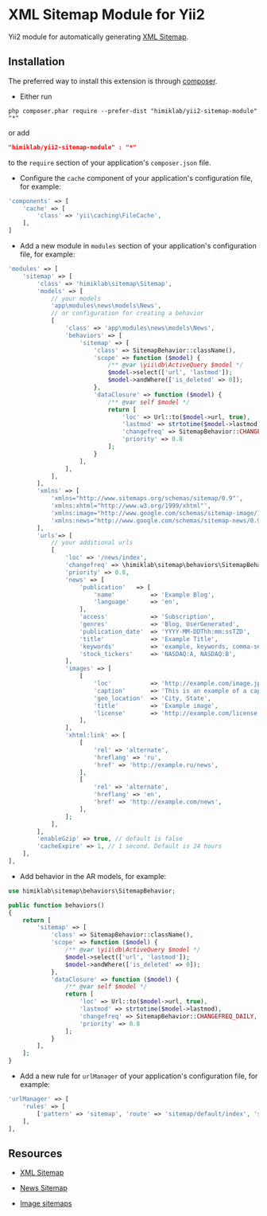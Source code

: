 XML Sitemap Module for Yii2
==========================
Yii2 module for automatically generating [XML Sitemap](http://www.sitemaps.org/protocol.html).

Installation
------------
The preferred way to install this extension is through [composer](http://getcomposer.org/download/).

* Either run

```
php composer.phar require --prefer-dist "himiklab/yii2-sitemap-module" "*"
```

or add

```json
"himiklab/yii2-sitemap-module" : "*"
```

to the `require` section of your application's `composer.json` file.

* Configure the `cache` component of your application's configuration file, for example:

```php
'components' => [
    'cache' => [
        'class' => 'yii\caching\FileCache',
    ],
]
```

* Add a new module in `modules` section of your application's configuration file, for example:

```php
'modules' => [
    'sitemap' => [
        'class' => 'himiklab\sitemap\Sitemap',
        'models' => [
            // your models
            'app\modules\news\models\News',
            // or configuration for creating a behavior
            [
                'class' => 'app\modules\news\models\News',
                'behaviors' => [
					'sitemap' => [
						'class' => SitemapBehavior::className(),
						'scope' => function ($model) {
						    /** @var \yii\db\ActiveQuery $model */
						    $model->select(['url', 'lastmod']);
						    $model->andWhere(['is_deleted' => 0]);
						},
						'dataClosure' => function ($model) {
						    /** @var self $model */
						    return [
						        'loc' => Url::to($model->url, true),
						        'lastmod' => strtotime($model->lastmod),
						        'changefreq' => SitemapBehavior::CHANGEFREQ_DAILY,
						        'priority' => 0.8
						    ];
						}
					],
                ],
            ],
        ],
        'xmlns' => [
            'xmlns="http://www.sitemaps.org/schemas/sitemap/0.9"',
            'xmlns:xhtml="http://www.w3.org/1999/xhtml"',
            'xmlns:image="http://www.google.com/schemas/sitemap-image/1.1"',
            'xmlns:news="http://www.google.com/schemas/sitemap-news/0.9"',
        ],
        'urls'=> [
            // your additional urls
            [
                'loc' => '/news/index',
                'changefreq' => \himiklab\sitemap\behaviors\SitemapBehavior::CHANGEFREQ_DAILY,
                'priority' => 0.8,
                'news' => [
                    'publication'   => [
                        'name'          => 'Example Blog',
                        'language'      => 'en',
                    ],
                    'access'            => 'Subscription',
                    'genres'            => 'Blog, UserGenerated',
                    'publication_date'  => 'YYYY-MM-DDThh:mm:ssTZD',
                    'title'             => 'Example Title',
                    'keywords'          => 'example, keywords, comma-separated',
                    'stock_tickers'     => 'NASDAQ:A, NASDAQ:B',
                ],
                'images' => [
                    [
                        'loc'           => 'http://example.com/image.jpg',
                        'caption'       => 'This is an example of a caption of an image',
                        'geo_location'  => 'City, State',
                        'title'         => 'Example image',
                        'license'       => 'http://example.com/license',
                    ],
                ],
                'xhtml:link' => [
                    [
                        'rel' => 'alternate',
					    'hreflang' => 'ru',
					    'href' => 'http://example.ru/news',
				    ],
                    [
                        'rel' => 'alternate',
					    'hreflang' => 'en',
					    'href' => 'http://example.com/news',
				    ],
				];
            ],
        ],
        'enableGzip' => true, // default is false
        'cacheExpire' => 1, // 1 second. Default is 24 hours
    ],
],
```

* Add behavior in the AR models, for example:

```php
use himiklab\sitemap\behaviors\SitemapBehavior;

public function behaviors()
{
    return [
        'sitemap' => [
            'class' => SitemapBehavior::className(),
            'scope' => function ($model) {
                /** @var \yii\db\ActiveQuery $model */
                $model->select(['url', 'lastmod']);
                $model->andWhere(['is_deleted' => 0]);
            },
            'dataClosure' => function ($model) {
                /** @var self $model */
                return [
                    'loc' => Url::to($model->url, true),
                    'lastmod' => strtotime($model->lastmod),
                    'changefreq' => SitemapBehavior::CHANGEFREQ_DAILY,
                    'priority' => 0.8
                ];
            }
        ],
    ];
}
```

* Add a new rule for `urlManager` of your application's configuration file, for example:

```php
'urlManager' => [
    'rules' => [
        ['pattern' => 'sitemap', 'route' => 'sitemap/default/index', 'suffix' => '.xml'],
    ],
],
```

Resources
---------
* [XML Sitemap](http://www.sitemaps.org/protocol.html)

* [News Sitemap](https://support.google.com/news/publisher/answer/74288?hl=en)

* [Image sitemaps](https://support.google.com/webmasters/answer/178636?hl=en)

